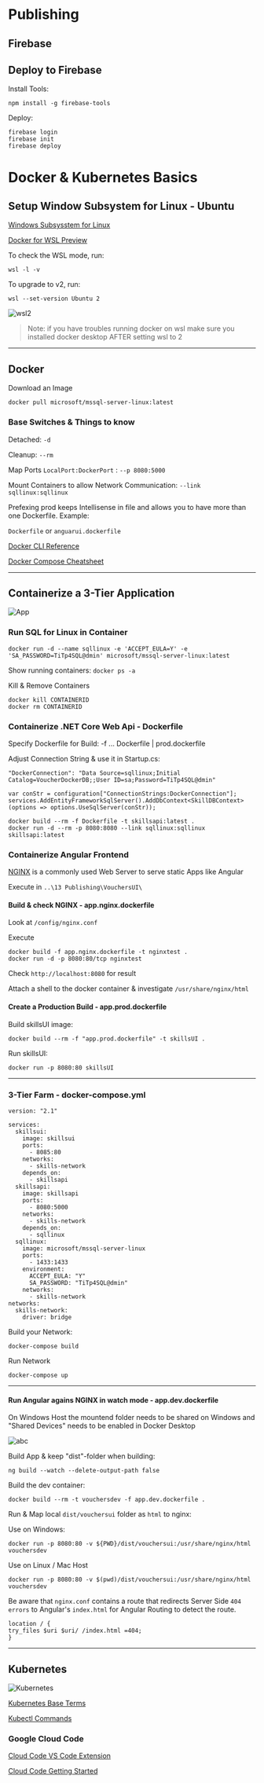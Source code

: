 # Publishing

## Firebase

## Deploy to Firebase

Install Tools:

```
npm install -g firebase-tools
```

Deploy:

```
firebase login
firebase init
firebase deploy
```

# Docker & Kubernetes Basics

## Setup Window Subsystem for Linux - Ubuntu

[Windows Subsysstem for Linux](https://docs.microsoft.com/en-us/windows/wsl/install-win10)

[Docker for WSL Preview](https://docs.docker.com/docker-for-windows/wsl-tech-preview/)

To check the WSL mode, run:

```
wsl -l -v
```

To upgrade to v2, run:

```
wsl --set-version Ubuntu 2
```

![wsl2](_images/wsl2.png)

> Note: if you have troubles running docker on wsl make sure you installed docker desktop AFTER setting wsl to 2

---

## Docker

Download an Image

`docker pull microsoft/mssql-server-linux:latest`

### Base Switches & Things to know

Detached: `-d`

Cleanup: `--rm`

Map Ports `LocalPort:DockerPort` : `--p 8080:5000`

Mount Containers to allow Network Communication: `--link sqllinux:sqllinux`

Prefexing prod keeps Intellisense in file and allows you to have more than one Dockerfile. Example:

`Dockerfile` or `anguarui.dockerfile`

[Docker CLI Reference](https://docs.docker.com/engine/reference/commandline/cli/)

[Docker Compose Cheatsheet](https://devhints.io/docker-compose)

---

## Containerize a 3-Tier Application

![App](_images/app.png)

### Run SQL for Linux in Container

`docker run -d --name sqllinux -e 'ACCEPT_EULA=Y' -e 'SA_PASSWORD=TiTp4SQL@dmin' microsoft/mssql-server-linux:latest`

Show running containers: `docker ps -a`

Kill & Remove Containers

```
docker kill CONTAINERID
docker rm CONTAINERID
```

### Containerize .NET Core Web Api - Dockerfile

Specify Dockerfile for Build: -f ... Dockerfile | prod.dockerfile

Adjust Connection String & use it in Startup.cs:

`"DockerConnection": "Data Source=sqllinux;Initial Catalog=VoucherDockerDB;;User ID=sa;Password=TiTp4SQL@dmin"`

```
var conStr = configuration["ConnectionStrings:DockerConnection"];
services.AddEntityFrameworkSqlServer().AddDbContext<SkillDBContext>(options => options.UseSqlServer(conStr));
```

```
docker build --rm -f Dockerfile -t skillsapi:latest .
docker run -d --rm -p 8080:8080 --link sqllinux:sqllinux skillsapi:latest
```

### Containerize Angular Frontend

[NGINX](https://www.nginx.com/) is a commonly used Web Server to serve static Apps like Angular

Execute in `..\13 Publishing\VouchersUI\`

#### Build & check NGINX - app.nginx.dockerfile

Look at `/config/nginx.conf`

Execute

```
docker build -f app.nginx.dockerfile -t nginxtest .
docker run -d -p 8080:80/tcp nginxtest
```

Check `http://localhost:8080` for result

Attach a shell to the docker container & investigate `/usr/share/nginx/html`

#### Create a Production Build - app.prod.dockerfile

Build skillsUI image:

`docker build --rm -f "app.prod.dockerfile" -t skillsUI .`

Run skillsUI:

`docker run -p 8080:80 skillsUI`

---

### 3-Tier Farm - docker-compose.yml

```
version: "2.1"

services:
  skillsui:
    image: skillsui
    ports:
      - 8085:80
    networks:
      - skills-network
    depends_on:
      - skillsapi
  skillsapi:
    image: skillsapi
    ports:
      - 8080:5000
    networks:
      - skills-network
    depends_on:
      - sqllinux
  sqllinux:
    image: microsoft/mssql-server-linux
    ports:
      - 1433:1433
    environment:
      ACCEPT_EULA: "Y"
      SA_PASSWORD: "TiTp4SQL@dmin"
    networks:
      - skills-network
networks:
  skills-network:
    driver: bridge
```

Build your Network:

`docker-compose build`

Run Network

`docker-compose up`

---

#### Run Angular agains NGINX in watch mode - app.dev.dockerfile

On Windows Host the mountend folder needs to be shared on Windows and "Shared Devices" needs to be enabled in Docker Desktop

![abc](_images/windows-share.png)

Build App & keep "dist"-folder when building:

`ng build --watch --delete-output-path false`

Build the dev container:

`docker build --rm -t vouchersdev -f app.dev.dockerfile .`

Run & Map local `dist/vouchersui` folder as `html` to nginx:

Use on Windows:

`docker run -p 8080:80 -v ${PWD}/dist/vouchersui:/usr/share/nginx/html vouchersdev`

Use on Linux / Mac Host

`docker run -p 8080:80 -v $(pwd)/dist/vouchersui:/usr/share/nginx/html vouchersdev`

Be aware that `nginx.conf` contains a route that redirects Server Side `404 errors` to Angular's `index.html` for Angular Routing to detect the route.

```
location / {
try_files $uri $uri/ /index.html =404;
}
```

---

## Kubernetes

![Kubernetes](_images/kubernetes.png)

[Kubernetes Base Terms](https://docs.bytemark.co.uk/article/kubernetes-terminology-glossary/)

[Kubectl Commands](https://kubernetes.io/docs/reference/generated/kubectl/kubectl-commands)

### Google Cloud Code

[Cloud Code VS Code Extension](https://marketplace.visualstudio.com/items?itemName=GoogleCloudTools.cloudcode)

[Cloud Code Getting Started](https://cloud.google.com/code/docs/vscode/quickstart)
